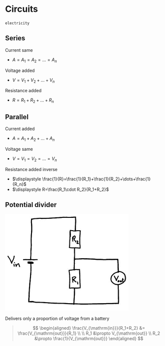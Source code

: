 # Circuits

`electricity`

## Series

<p></p>
Current same

- $A=A_1=A_2=\dots=A_n$

<p></p>
Voltage added

- $V=V_1+V_2+\dots+V_n$

<p></p>
Resistance added

- $R=R_1+R_2+\dots+R_n$

## Parallel

<p></p>
Current added

- $A=A_1+A_2+\dots+A_n$

<p></p>
Voltage same

- $V=V_1=V_2=\dots=V_n$

<p></p>
Resistance added inverse

- $\displaystyle \frac{1}{R}=\frac{1}{R_1}+\frac{1}{R_2}+\dots+\frac{1}{R_n}$
- $\displaystyle R=\frac{R_1\cdot R_2}{R_1+R_2}$

## Potential divider

![Potential divider](images/potential-divider.png)

Delivers only a proportion of voltage from a battery

> $$
\begin{aligned}
  \frac{V_{\mathrm{in}}}{R_1+R_2} &= \frac{V_{\mathrm{out}}}{R_1} \\
  \\
  R_1 &\propto V_{\mathrm{out}} \\
  R_2 &\propto \frac{1}{V_{\mathrm{out}}}
\end{aligned}
> $$
